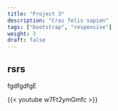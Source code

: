 ```yaml
---
title: "Project 3"
description: "Cras felis sapien"
tags: ["bootstrap", "responsive"]
weight: 3
draft: false
---
```

## rsrs

fgdfgdfgE

{{< youtube w7Ft2ymGmfc >}}